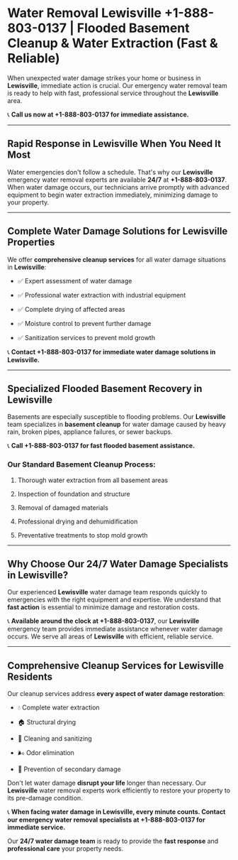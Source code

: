 # Water Removal Lewisville +1-888-803-0137 | Flooded Basement Cleanup & Water Extraction (Fast & Reliable)

When unexpected water damage strikes your home or business in **Lewisville**, immediate action is crucial. Our emergency water removal team is ready to help with fast, professional service throughout the **Lewisville** area. 

📞 **Call us now at +1-888-803-0137 for immediate assistance.**

---

## Rapid Response in Lewisville When You Need It Most

Water emergencies don't follow a schedule. That's why our **Lewisville** emergency water removal experts are available **24/7** at **+1-888-803-0137**. When water damage occurs, our technicians arrive promptly with advanced equipment to begin water extraction immediately, minimizing damage to your property.

---

## Complete Water Damage Solutions for Lewisville Properties

We offer **comprehensive cleanup services** for all water damage situations in **Lewisville**:

- ✅ Expert assessment of water damage  
- ✅ Professional water extraction with industrial equipment  
- ✅ Complete drying of affected areas  
- ✅ Moisture control to prevent further damage  
- ✅ Sanitization services to prevent mold growth  

📞 **Contact +1-888-803-0137 for immediate water damage solutions in Lewisville.**

---

## Specialized Flooded Basement Recovery in Lewisville

Basements are especially susceptible to flooding problems. Our **Lewisville** team specializes in **basement cleanup** for water damage caused by heavy rain, broken pipes, appliance failures, or sewer backups. 

📞 **Call +1-888-803-0137 for fast flooded basement assistance.**

### Our Standard Basement Cleanup Process:
1. Thorough water extraction from all basement areas  
2. Inspection of foundation and structure  
3. Removal of damaged materials  
4. Professional drying and dehumidification  
5. Preventative treatments to stop mold growth  

---

## Why Choose Our 24/7 Water Damage Specialists in Lewisville?

Our experienced **Lewisville** water damage team responds quickly to emergencies with the right equipment and expertise. We understand that **fast action** is essential to minimize damage and restoration costs.

📞 **Available around the clock at +1-888-803-0137**, our **Lewisville** emergency team provides immediate assistance whenever water damage occurs. We serve all areas of **Lewisville** with efficient, reliable service.

---

## Comprehensive Cleanup Services for Lewisville Residents

Our cleanup services address **every aspect of water damage restoration**:

- 💧 Complete water extraction  
- 🏠 Structural drying  
- 🧼 Cleaning and sanitizing  
- 🌬️ Odor elimination  
- 🚫 Prevention of secondary damage  

Don't let water damage **disrupt your life** longer than necessary. Our **Lewisville** water removal experts work efficiently to restore your property to its pre-damage condition.

📞 **When facing water damage in Lewisville, every minute counts. Contact our emergency water removal specialists at +1-888-803-0137 for immediate service.**

Our **24/7 water damage team** is ready to provide the **fast response** and **professional care** your property needs.